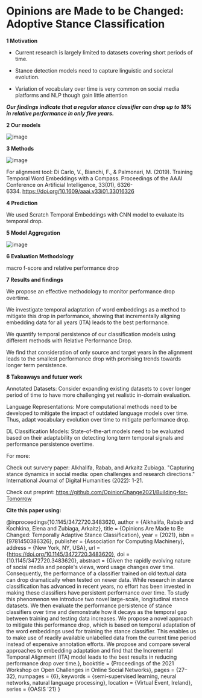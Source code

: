 # Opinions are Made to be Changed: Adoptive Stance Classification

**1 Motivation**

- Current research is largely limited to datasets covering short periods of time.

- Stance detection models need to capture linguistic and societal evolution.

- Variation of vocabulary over time is very common on social media platforms and NLP though gain little attention

_**Our findings indicate that a regular stance classifier can drop up to 18% in relative performance in only five years.**_

**2 Our models**

![image](https://user-images.githubusercontent.com/83759421/167584193-628769f6-7038-40f5-bc57-7a0783255364.png)

**3 Methods**

![image](https://user-images.githubusercontent.com/83759421/167584253-15f53a53-f390-4347-bccc-ca750114edc5.png)

For alignment tool: Di Carlo, V., Bianchi, F., & Palmonari, M. (2019). Training Temporal Word Embeddings with a Compass. Proceedings of the AAAI Conference on Artificial Intelligence, 33(01), 6326-6334. https://doi.org/10.1609/aaai.v33i01.33016326

**4 Prediction**

We used Scratch Temporal Embeddings with CNN model to evaluate its temporal drop. 

**5 Model Aggregation**

![image](https://user-images.githubusercontent.com/83759421/167584061-ddf70346-53aa-4a89-b2a9-7e2d54fa07d3.png)


**6 Evaluation Methodology**

macro f-score and relative performance drop

**7 Results and findings**

We propose an effective methodology to monitor performance drop overtime.

We investigate temporal adaptation of word embeddings as a method to mitigate this drop in performance, showing that incrementally aligning embedding data for all years (ITA) leads to the best performance. 

We quantify temporal persistence of our classification models using different methods with Relative Performance Drop.

We find that consideration of only source and target years in the alignment leads to the smallest performance drop with promising trends towards longer term persistence.

**8 Takeaways and futuer work**

Annotated Datasets: Consider expanding existing datasets to cover longer period of time to have more challenging yet realistic in-domain evaluation.

Language Representations: More computational methods need to be developed to mitigate the impact of outdated language models over time. Thus, adapt vocabulary evolution over time to mitigate performance drop. 

DL Classification Models: State-of-the-art models need to be evaluated based on their adaptability on detecting long term temporal signals and performance persistence overtime.

For more:

Check out survery paper: Alkhalifa, Rabab, and Arkaitz Zubiaga. "Capturing stance dynamics in social media: open challenges and research directions." International Journal of Digital Humanities (2022): 1-21.

Check out preprint: https://github.com/OpinionChange2021/Building-for-Tomorrow


**Cite this paper using:**

@inproceedings{10.1145/3472720.3483620,
author = {Alkhalifa, Rabab and Kochkina, Elena and Zubiaga, Arkaitz},
title = {Opinions Are Made to Be Changed: Temporally Adaptive Stance Classification},
year = {2021},
isbn = {9781450386326},
publisher = {Association for Computing Machinery},
address = {New York, NY, USA},
url = {https://doi.org/10.1145/3472720.3483620},
doi = {10.1145/3472720.3483620},
abstract = {Given the rapidly evolving nature of social media and people's views, word usage changes
over time. Consequently, the performance of a classifier trained on old textual data
can drop dramatically when tested on newer data. While research in stance classification
has advanced in recent years, no effort has been invested in making these classifiers
have persistent performance over time. To study this phenomenon we introduce two novel
large-scale, longitudinal stance datasets. We then evaluate the performance persistence
of stance classifiers over time and demonstrate how it decays as the temporal gap
between training and testing data increases. We propose a novel approach to mitigate
this performance drop, which is based on temporal adaptation of the word embeddings
used for training the stance classifier. This enables us to make use of readily available
unlabelled data from the current time period instead of expensive annotation efforts.
We propose and compare several approaches to embedding adaptation and find that the
Incremental Temporal Alignment (ITA) model leads to the best results in reducing performance
drop over time.},
booktitle = {Proceedings of the 2021 Workshop on Open Challenges in Online Social Networks},
pages = {27–32},
numpages = {6},
keywords = {semi-supervised learning, neural networks, natural language processing},
location = {Virtual Event, Ireland},
series = {OASIS '21}
}
